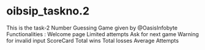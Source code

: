 # oibsip_taskno.2
This is the task-2 Number Guessing Game given by @OasisInfobyte  Functionalities :  Welcome page Limited attempts Ask for next game Warning for invalid input ScoreCard Total wins Total losses Average Attempts
